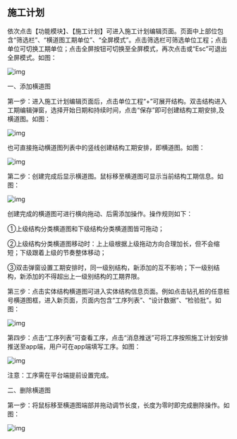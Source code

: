 ## **施工计划**

依次点击【功能模块】、【施工计划】可进入施工计划编辑页面。页面中上部位包含“筛选栏”、“横道图工期单位”、“全屏模式”。点击筛选栏可筛选单位工程；点击单位可切换工期单位；点击全屏按钮可切换至全屏模式，再次点击或“Esc”可退出全屏模式。如图：

![img](/markdown/markdownImg/img87.png) 

 

一、添加横道图

第一步：进入施工计划编辑页面后，点击单位工程“+”可展开结构。双击结构进入工期编辑弹窗，选择开始日期和持续时间，点击“保存”即可创建结构工期安排,及横道图。如图：

![img](/markdown/markdownImg/img88.png) 

 

也可直接拖动横道图列表中的竖线创建结构工期安排，即横道图。如图：

![img](/markdown/markdownImg/img89.png) 

 

第二步：创建完成后显示横道图。鼠标移至横道图可显示当前结构工期信息。如图：

![img](/markdown/markdownImg/img90.png) 

 

创建完成的横道图可进行横向拖动、后需添加操作。操作规则如下：

①上级结构分类横道图和下级结构分类横道图皆可拖动；

②上级结构分类横道图移动时：上上级根据上级拖动方向合理加长，但不会缩短；下级跟着上级的节奏整体移动；

③双击弹窗设置工期安排时，同一级别结构，新添加的互不影响；下一级别结构，新添加的不得超出上一级别结构的工期界限。

 

第三步：点击实体结构横道图可进入实体结构信息页面。例如点击钻孔桩的任意桩号横道图框，进入新页面，页面内包含“工序列表”、“设计数据”、“检验批”。如图：

![img](/markdown/markdownImg/img91.png) 

 

 

第四步：点击“工序列表”可查看工序，点击“消息推送”可将工序按照施工计划安排推送至app端，用户可在app端填写工序。如图：

![img](/markdown/markdownImg/img92.png) 

注意：工序需在平台端提前设置完成。

 

二、删除横道图

第一步：将鼠标移至横道图端部并拖动调节长度，长度为零时即完成删除操作。如图：

![img](/markdown/markdownImg/img93.png) 

 